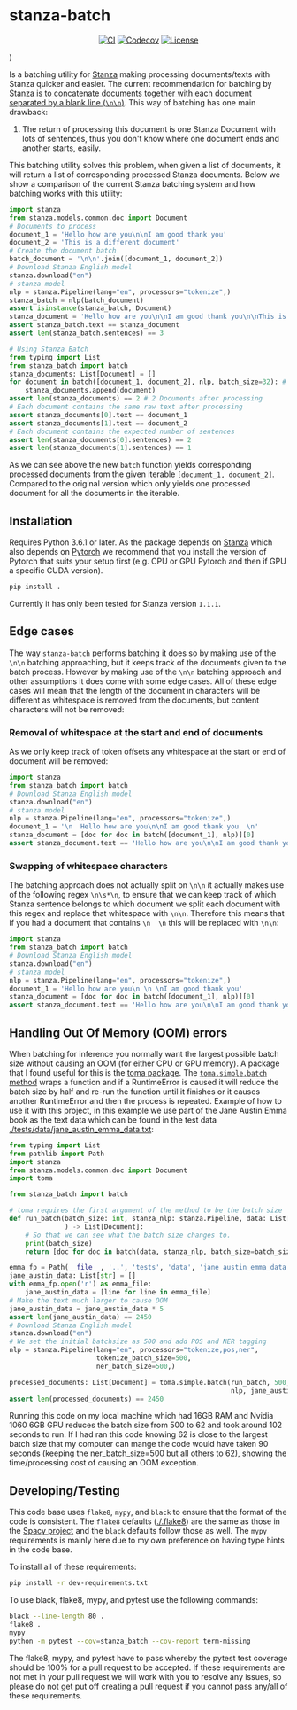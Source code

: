 # stanza-batch

<p align="center">
    <a href="https://github.com/apmoore1/stanza-batch/actions?query=workflow%3Atest-action"> <img alt="CI" src="https://github.com/apmoore1/stanza-batch/workflows/test-action/badge.svg?event=push&branch=main"></a>
    <a href="https://codecov.io/gh/apmoore1/stanza-batch"> <img alt="Codecov" src="https://codecov.io/gh/apmoore1/stanza-batch/branch/main/graph/badge.svg"></a>
    <a href="https://github.com/apmoore1/stanza-batch/blob/main/LICENSE"> <img alt="License" src="https://img.shields.io/github/license/apmoore1/stanza-batch"></a>
</p>

)

Is a batching utility for [Stanza](https://github.com/stanfordnlp/stanza) making processing documents/texts with Stanza quicker and easier. The current recommendation for batching by [Stanza is to concatenate documents together with each document separated by a blank line (`\n\n`)](https://github.com/stanfordnlp/stanza#batching-to-maximize-pipeline-speed). This way of batching has one main drawback:

1. The return of processing this document is one Stanza Document with lots of sentences, thus you don't know where one document ends and another starts, easily.

This batching utility solves this problem, when given a list of documents, it will return a list of corresponding processed Stanza documents. Below we show a comparison of the current Stanza batching system and how batching works with this utility:

```python
import stanza
from stanza.models.common.doc import Document
# Documents to process
document_1 = 'Hello how are you\n\nI am good thank you'
document_2 = 'This is a different document'
# Create the document batch
batch_document = '\n\n'.join([document_1, document_2])
# Download Stanza English model
stanza.download("en")
# stanza model
nlp = stanza.Pipeline(lang="en", processors="tokenize",)
stanza_batch = nlp(batch_document)
assert isinstance(stanza_batch, Document)
stanza_document = 'Hello how are you\n\nI am good thank you\n\nThis is a different document'
assert stanza_batch.text == stanza_document
assert len(stanza_batch.sentences) == 3

# Using Stanza Batch
from typing import List
from stanza_batch import batch
stanza_documents: List[Document] = []
for document in batch([document_1, document_2], nlp, batch_size=32): # Default batch size is 32
    stanza_documents.append(document)
assert len(stanza_documents) == 2 # 2 Documents after processing
# Each document contains the same raw text after processing
assert stanza_documents[0].text == document_1 
assert stanza_documents[1].text == document_2
# Each document contains the expected number of sentences
assert len(stanza_documents[0].sentences) == 2
assert len(stanza_documents[1].sentences) == 1
```

As we can see above the new `batch` function yields corresponding processed documents from the given iterable `[document_1, document_2]`. Compared to the original version which only yields one processed document for all the documents in the iterable.

## Installation

Requires Python 3.6.1 or later. As the package depends on [Stanza](https://github.com/stanfordnlp/stanza) which also depends on [Pytorch](https://pytorch.org/) we recommend that you install the version of Pytorch that suits your setup first (e.g. CPU or GPU Pytorch and then if GPU a specific CUDA version).

``` bash
pip install .
```

Currently it has only been tested for Stanza version `1.1.1`.

## Edge cases

The way `stanza-batch` performs batching it does so by making use of the `\n\n` batching approaching, but it keeps track of the documents given to the batch process. However by making use of the `\n\n` batching approach and other assumptions it does come with some edge cases. All of these edge cases will mean that the length of the document in characters will be different as whitespace is removed from the documents, but content characters will not be removed:

### Removal of whitespace at the start and end of documents

As we only keep track of token offsets any whitespace at the start or end of document will be removed:
```python
import stanza
from stanza_batch import batch
# Download Stanza English model
stanza.download("en")
# stanza model
nlp = stanza.Pipeline(lang="en", processors="tokenize",)
document_1 = '\n  Hello how are you\n\nI am good thank you  \n'
stanza_document = [doc for doc in batch([document_1], nlp)][0]
assert stanza_document.text == 'Hello how are you\n\nI am good thank you'
```

### Swapping of whitespace characters

The batching approach does not actually split on `\n\n` it actually makes use of the following regex `\n\s*\n`, to ensure that we can keep track of which Stanza sentence belongs to which document we split each document with this regex and replace that whitespace with `\n\n`. Therefore this means that if you had a document that contains `\n  \n` this will be replaced with `\n\n`:
```python
import stanza
from stanza_batch import batch
# Download Stanza English model
stanza.download("en")
# stanza model
nlp = stanza.Pipeline(lang="en", processors="tokenize",)
document_1 = 'Hello how are you\n \n \nI am good thank you'
stanza_document = [doc for doc in batch([document_1], nlp)][0]
assert stanza_document.text == 'Hello how are you\n\nI am good thank you'
```

## Handling Out Of Memory (OOM) errors

When batching for inference you normally want the largest possible batch size without causing an OOM (for either CPU or GPU memory). A package that I found useful for this is the [toma package](https://github.com/BlackHC/toma). The [`toma.simple.batch` method](https://github.com/BlackHC/toma/blob/master/toma/__init__.py#L25) wraps a function and if a RuntimeError is caused it will reduce the batch size by half and re-run the function until it finishes or it causes another RuntimeError and then the process is repeated. Example of how to use it with this project, in this example we use part of the Jane Austin Emma book as the text data which can be found in the test data [./tests/data/jane_austin_emma_data.txt](./tests/data/jane_austin_emma_data.txt):
```python
from typing import List
from pathlib import Path
import stanza
from stanza.models.common.doc import Document
import toma

from stanza_batch import batch

# toma requires the first argument of the method to be the batch size
def run_batch(batch_size: int, stanza_nlp: stanza.Pipeline, data: List[str]
              ) -> List[Document]:
    # So that we can see what the batch size changes to.
    print(batch_size)
    return [doc for doc in batch(data, stanza_nlp, batch_size=batch_size)]

emma_fp = Path(__file__, '..', 'tests', 'data', 'jane_austin_emma_data.txt').resolve()
jane_austin_data: List[str] = []
with emma_fp.open('r') as emma_file:
    jane_austin_data = [line for line in emma_file]
# Make the text much larger to cause OOM
jane_austin_data = jane_austin_data * 5
assert len(jane_austin_data) == 2450
# Download Stanza English model
stanza.download("en")
# We set the initial batchsize as 500 and add POS and NER tagging
nlp = stanza.Pipeline(lang="en", processors="tokenize,pos,ner", 
                      tokenize_batch_size=500,
                      ner_batch_size=500,)

processed_documents: List[Document] = toma.simple.batch(run_batch, 500, 
                                                        nlp, jane_austin_data)
assert len(processed_documents) == 2450
```
Running this code on my local machine which had 16GB RAM and Nvidia 1060 6GB GPU reduces the batch size from 500 to 62 and took around 102 seconds to run. If I had ran this code knowing 62 is close to the largest batch size that my computer can mange the code would have taken 90 seconds (keeping the ner_batch_size=500 but all others to 62), showing the time/processing cost of causing an OOM exception.

## Developing/Testing

This code base uses `flake8`, `mypy`, and `black` to ensure that the format of the code is consistent. The `flake8` defaults ([./.flake8](./.flake8)) are the same as those in the [Spacy project](https://github.com/explosion/spaCy/blob/master/setup.cfg#L94) and the `black` defaults follow those as well. The `mypy` requirements is mainly here due to my own preference on having type hints in the code base.

To install all of these requirements:
```bash
pip install -r dev-requirements.txt
```

To use black, flake8, mypy, and pytest use the following commands:
``` bash
black --line-length 80 .
flake8 .
mypy
python -m pytest --cov=stanza_batch --cov-report term-missing
```

The flake8, mypy, and pytest have to pass whereby the pytest test coverage should be 100% for a pull request to be accepted. If these requirements are not met in your pull request we will work with you to resolve any issues, so please do not get put off creating a pull request if you cannot pass any/all of these requirements.